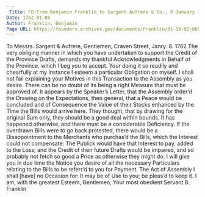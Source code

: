 ```yaml
---
 Title: FO-From Benjamin Franklin to Sargent Aufrere & Co., 8 January 1762
Date: 1762-01-08
Author: Franklin, Benjamin
Page URL: https://founders.archives.gov/documents/Franklin/01-10-02-0002
---
```


To Messrs. Sargent & Aufrere,
Gentlemen,
Craven Street, Janry. 8. 1762
The very obliging manner in which you have undertaken to support the Credit of the Province Drafts, demands my thankful Acknowledgments in Behalf of the Province, which I beg you to accept. Your doing it so readily and chearfully at my Instance I esteem a particular Obligation on myself. I shall not fail explaining your Motives in this Transaction to the Assembly as you desire. There can be no doubt of its being a right Measure that must be approved of. It appears by the Speaker’s Letter, that the Assembly order’d the Drawing on the Expectations, then general, that a Peace would be concluded and of Consequence the Value of their Stocks enhanced by the Time the Bills would arrive here. They thought, that by drawing for the original Sum only, they should be a good deal within bounds. It has happened otherwise, and there must be a considerable Deficiency. If the overdrawn Bills were to go back protested, there would be a Disappointment to the Merchants who purchas’d the Bills, which the Interest could not compensate: The Publick would have that Interest to pay, added to the Loss; and the Credit of their future Drafts would be impaired, and so probably not fetch so good a Price as otherwise they might do. I will give you in due time the Notice you desire of all the necessary Particulars relating to the Bills to be referr’d to you for Payment. The Act of Assembly I shall [have] no Occasion for: It may be of Use to you; be pleas’d to keep it. I am, with the greatest Esteem, Gentlemen, Your most obedient Servant
B. Franklin

